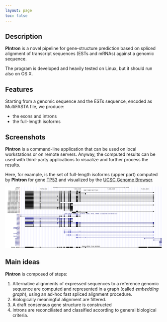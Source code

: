 ```yaml
---
layout: page
toc: false
---
```


## Description

**PIntron** is a novel pipeline for gene-structure prediction based on spliced alignment of transcript sequences (ESTs and mRNAs) against a genomic sequence.

The program is developed and heavily tested on Linux, but it should
run also on OS X.

## Features

Starting from a genomic sequence and the ESTs sequence, encoded as
MultiFASTA file, we produce:

*  the exons and introns
*  the full-length isoforms


## Screenshots
**PIntron** is a command-line application that can be used on local
workstations or on remote servers.
Anyway, the computed results can be used with third-party applications
to visualize and further process the results.

Here, for example, is the set of full-length isoforms (upper part)
computed by **PIntron** for gene
[TP53](http://www.ncbi.nlm.nih.gov/gene/7157) and visualized by the
[UCSC Genome Browser](http://genome.ucsc.edu/).

[![img](images/pintron-v1.2.28-TP53-hs437460.png)](images/pintron-v1.2.28-TP53-hs437460.png)

## Main ideas

**PIntron** is composed of steps:
1. Alternative alignments of expressed sequences to a reference
genomic sequence are computed and represented in a graph
(called *embedding graph*), using an ad-hoc fast spliced alignment
procedure.
2. Biologically meaningful alignment are filtered.
3. A draft consensus gene structure is constructed
4. Introns are reconciliated and classified 
according to general biological criteria.
